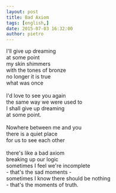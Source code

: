 ```yaml
---
layout: post
title: Bad Axiom
tags: [english,]
date: 2015-07-03 16:32:00
author: pietro
---
```

I'll give up dreaming<br/>at some point<br/>my skin shimmers<br/>with the tones of bronze<br/>no longer it is true<br/>what was once<br/><br/>I'd love to see you again<br/>the same way we were used to<br/>I shall give up dreaming<br/>at some point.<br/><br/>Nowhere between me and you<br/>there is a quiet place<br/>for us to see each other<br/><br/>there's like a bad axiom<br/>breaking up our logic<br/>sometimes I feel we're incomplete<br/>- that's the sad moments -<br/>sometimes I know there should be nothing<br/>- that's the moments of truth.
